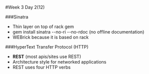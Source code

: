 #Week 3 Day 2(12)

###Sinatra
- Thin layer on top of rack gem
- gem install sinatra --no-ri --no-rdoc (no offline documentation)
- WEBrick because it is based on rack

###HyperText Transfer Protocol (HTTP)
- **REST** (most apis/sites use REST)
- Architecture style for networked applications
- REST uses four HTTP verbs

